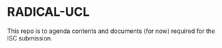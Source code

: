 # RADICAL-UCL

This repo is to agenda contents and documents (for now) required for the ISC submission.
